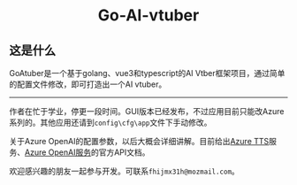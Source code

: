 <div style="text-align: center;">
  <h1>Go-AI-vtuber</h1>
</div>

## 这是什么

GoAtuber是一个基于golang、vue3和typescript的AI Vtber框架项目，通过简单的配置文件修改，即可打造出一个AI vtuber。

---

作者在忙于学业，停更一段时间。GUI版本已经发布，不过应用目前只能改Azure系列的。其他应用还请到`config\cfg\app`文件下手动修改。

关于Azure OpenAI的配置参数，以后大概会详细讲解。目前给出[Azure TTS](https://learn.microsoft.com/zh-cn/azure/ai-services/speech-service/rest-text-to-speech?tabs=streaming)服务、[Azure OpenAI服务](https://learn.microsoft.com/zh-cn/azure/ai-services/openai/reference)的官方API文档。

欢迎感兴趣的朋友一起参与开发。可联系`fhijmx31h@mozmail.com`。
